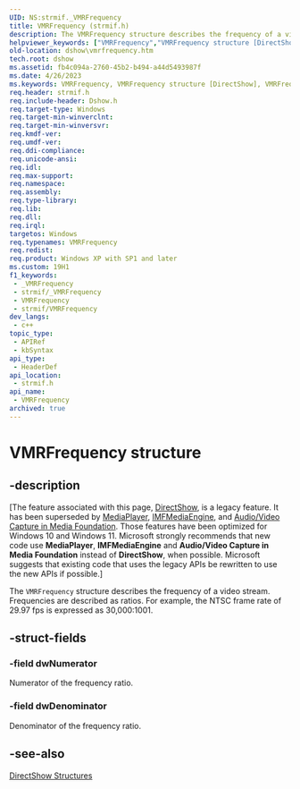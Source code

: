 ```yaml
---
UID: NS:strmif._VMRFrequency
title: VMRFrequency (strmif.h)
description: The VMRFrequency structure describes the frequency of a video stream. Frequencies are described as ratios. For example, the NTSC frame rate of 29.97 fps is expressed as 30,000:1001.
helpviewer_keywords: ["VMRFrequency","VMRFrequency structure [DirectShow]","VMRFrequencyStructure","dshow.vmrfrequency","strmif/VMRFrequency"]
old-location: dshow\vmrfrequency.htm
tech.root: dshow
ms.assetid: fb4c094a-2760-45b2-b494-a44d5493987f
ms.date: 4/26/2023
ms.keywords: VMRFrequency, VMRFrequency structure [DirectShow], VMRFrequencyStructure, dshow.vmrfrequency, strmif/VMRFrequency
req.header: strmif.h
req.include-header: Dshow.h
req.target-type: Windows
req.target-min-winverclnt: 
req.target-min-winversvr: 
req.kmdf-ver: 
req.umdf-ver: 
req.ddi-compliance: 
req.unicode-ansi: 
req.idl: 
req.max-support: 
req.namespace: 
req.assembly: 
req.type-library: 
req.lib: 
req.dll: 
req.irql: 
targetos: Windows
req.typenames: VMRFrequency
req.redist: 
req.product: Windows XP with SP1 and later
ms.custom: 19H1
f1_keywords:
 - _VMRFrequency
 - strmif/_VMRFrequency
 - VMRFrequency
 - strmif/VMRFrequency
dev_langs:
 - c++
topic_type:
 - APIRef
 - kbSyntax
api_type:
 - HeaderDef
api_location:
 - strmif.h
api_name:
 - VMRFrequency
archived: true
---
```


# VMRFrequency structure


## -description

\[The feature associated with this page, [DirectShow](/windows/win32/directshow/directshow), is a legacy feature. It has been superseded by [MediaPlayer](/uwp/api/Windows.Media.Playback.MediaPlayer), [IMFMediaEngine](/windows/win32/api/mfmediaengine/nn-mfmediaengine-imfmediaengine), and [Audio/Video Capture in Media Foundation](/windows/win32/medfound/audio-video-capture-in-media-foundation). Those features have been optimized for Windows 10 and Windows 11. Microsoft strongly recommends that new code use **MediaPlayer**, **IMFMediaEngine** and **Audio/Video Capture in Media Foundation** instead of **DirectShow**, when possible. Microsoft suggests that existing code that uses the legacy APIs be rewritten to use the new APIs if possible.\]

The <code>VMRFrequency</code> structure describes the frequency of a video stream. Frequencies are described as ratios. For example, the NTSC frame rate of 29.97 fps is expressed as 30,000:1001.

## -struct-fields

### -field dwNumerator

Numerator of the frequency ratio.

### -field dwDenominator

Denominator of the frequency ratio.

## -see-also

<a href="/windows/desktop/DirectShow/directshow-structures">DirectShow Structures</a>